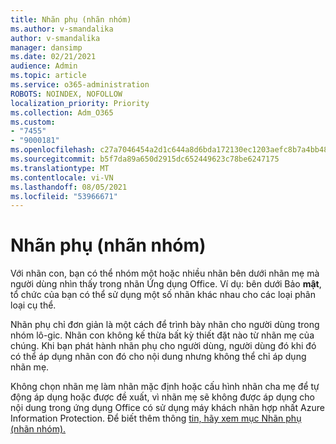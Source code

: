 ```yaml
---
title: Nhãn phụ (nhãn nhóm)
ms.author: v-smandalika
author: v-smandalika
manager: dansimp
ms.date: 02/21/2021
audience: Admin
ms.topic: article
ms.service: o365-administration
ROBOTS: NOINDEX, NOFOLLOW
localization_priority: Priority
ms.collection: Adm_O365
ms.custom:
- "7455"
- "9000181"
ms.openlocfilehash: c27a7046454a2d1c644a8d6bda172130ec1203aefc8b7a4bb484ffb892602920
ms.sourcegitcommit: b5f7da89a650d2915dc652449623c78be6247175
ms.translationtype: MT
ms.contentlocale: vi-VN
ms.lasthandoff: 08/05/2021
ms.locfileid: "53966671"
---
```

# <a name="sublabels-grouping-labels"></a>Nhãn phụ (nhãn nhóm)

Với nhãn con, bạn có thể nhóm một hoặc nhiều nhãn bên dưới nhãn mẹ mà người dùng nhìn thấy trong nhãn Ứng dụng Office. Ví dụ: bên dưới Bảo **mật**, tổ chức của bạn có thể sử dụng một số nhãn khác nhau cho các loại phân loại cụ thể.

Nhãn phụ chỉ đơn giản là một cách để trình bày nhãn cho người dùng trong nhóm lô-gic. Nhãn con không kế thừa bất kỳ thiết đặt nào từ nhãn mẹ của chúng. Khi bạn phát hành nhãn phụ cho người dùng, người dùng đó khi đó có thể áp dụng nhãn con đó cho nội dung nhưng không thể chỉ áp dụng nhãn mẹ.

Không chọn nhãn mẹ làm nhãn mặc định hoặc cấu hình nhãn cha mẹ để tự động áp dụng hoặc được đề xuất, vì nhãn mẹ sẽ không được áp dụng cho nội dung trong ứng dụng Office có sử dụng máy khách nhãn hợp nhất Azure Information Protection. Để biết thêm thông [tin, hãy xem mục Nhãn phụ (nhãn nhóm).](https://docs.microsoft.com/microsoft-365/compliance/sensitivity-labels)